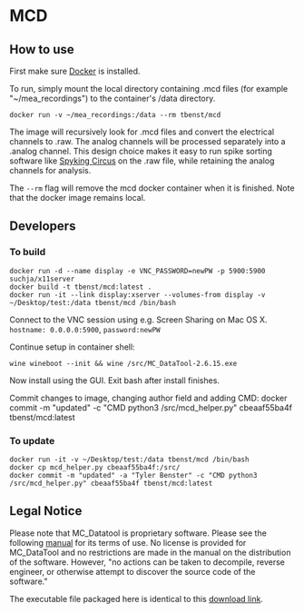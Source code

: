 # MCD

## How to use
First make sure [Docker](https://www.docker.com/) is installed.

To run, simply mount the local directory containing .mcd files (for example "~/mea_recordings") to the container's /data directory.

`docker run -v ~/mea_recordings:/data --rm tbenst/mcd`

The image will recursively look for .mcd files and convert the electrical channels to .raw. The analog channels will be processed separately into a .analog channel. This design choice makes it easy to run spike sorting software like [Spyking Circus](spyking-circus.readthedocs.org/en/latest/) on the .raw file, while retaining the analog channels for analysis.

The `--rm` flag will remove the mcd docker container when it is finished. Note that the docker image remains local.

## Developers

### To build

```
docker run -d --name display -e VNC_PASSWORD=newPW -p 5900:5900 suchja/x11server
docker build -t tbenst/mcd:latest .
docker run -it --link display:xserver --volumes-from display -v ~/Desktop/test:/data tbenst/mcd /bin/bash
```

Connect to the VNC session using e.g. Screen Sharing on Mac OS X. `hostname: 0.0.0.0:5900`, `password:newPW`

Continue setup in container shell:
```
wine wineboot --init && wine /src/MC_DataTool-2.6.15.exe
```



Now install using the GUI. Exit bash after install finishes.

Commit changes to image, changing author field and adding CMD:
docker commit -m "updated" -c "CMD python3 /src/mcd_helper.py" cbeaaf55ba4f tbenst/mcd:latest


### To update
```
docker run -it -v ~/Desktop/test:/data tbenst/mcd /bin/bash
docker cp mcd_helper.py cbeaaf55ba4f:/src/
docker commit -m "updated" -a "Tyler Benster" -c "CMD python3 /src/mcd_helper.py" cbeaaf55ba4f tbenst/mcd:latest
```

## Legal Notice

Please note that MC_Datatool is proprietary software. Please see the following [manual](http://www.multichannelsystems.com/sites/multichannelsystems.com/files/documents/manuals/MC_Rack_Manual.pdf) for its terms of use. No license is provided for MC_DataTool and no restrictions are made in the manual on the distribution of the software. However, "no actions can be taken to decompile, reverse engineer, or otherwise attempt to discover the source code of the software."

The executable file packaged here is identical to this [download link](http://download.multichannelsystems.com/download_data/software/mc_datatool/MC_DataTool-2.6.15.exe).
